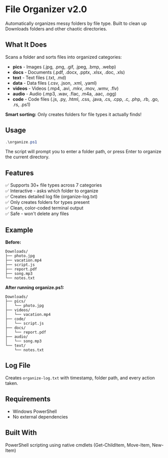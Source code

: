 # File Organizer v2.0

Automatically organizes messy folders by file type. Built to clean up Downloads folders and other chaotic directories.

## What It Does

Scans a folder and sorts files into organized categories:
- **pics** - Images (.jpg, .png, .gif, .jpeg, .bmp, .webp)
- **docs** - Documents (.pdf, .docx, .pptx, .xlsx, .doc, .xls)
- **text** - Text files (.txt, .md)
- **data** - Data files (.csv, .json, .xml, .yaml)
- **videos** - Videos (.mp4, .avi, .mkv, .mov, .wmv, .flv)
- **audio** - Audio (.mp3, .wav, .flac, .m4a, .aac, .ogg)
- **code** - Code files (.js, .py, .html, .css, .java, .cs, .cpp, .c, .php, .rb, .go, .rs, .ps1)

**Smart sorting:** Only creates folders for file types it actually finds!

## Usage
```powershell
.\organize.ps1
```

The script will prompt you to enter a folder path, or press Enter to organize the current directory.

## Features

✅ Supports 30+ file types across 7 categories  
✅ Interactive - asks which folder to organize  
✅ Creates detailed log file (organize-log.txt)  
✅ Only creates folders for types present  
✅ Clean, color-coded terminal output  
✅ Safe - won't delete any files  

## Example

**Before:**
```
Downloads/
├── photo.jpg
├── vacation.mp4
├── script.js
├── report.pdf
├── song.mp3
└── notes.txt
```

**After running organize.ps1:**
```
Downloads/
├── pics/
│   └── photo.jpg
├── videos/
│   └── vacation.mp4
├── code/
│   └── script.js
├── docs/
│   └── report.pdf
├── audio/
│   └── song.mp3
└── text/
    └── notes.txt
```

## Log File

Creates `organize-log.txt` with timestamp, folder path, and every action taken.

## Requirements

- Windows PowerShell
- No external dependencies

## Built With

PowerShell scripting using native cmdlets (Get-ChildItem, Move-Item, New-Item)